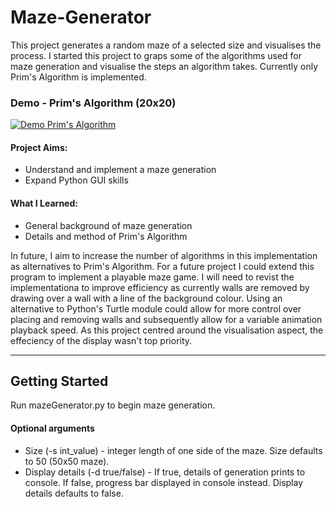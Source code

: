 # Maze-Generator
 
This project generates a random maze of a selected size and visualises the process. I started this project to graps some of the algorithms used for maze generation and visualise the steps an algorithm takes. Currently only Prim's Algorithm is implemented.

### Demo - Prim's Algorithm (20x20)

[![Demo Prim's Algorithm](https://media.giphy.com/media/S44bVOtLqbP49oyGPT/giphy.gif)](https://www.youtube.com/watch?v=lCfpZhXvS_Q)

#### Project Aims:
- Understand and implement a maze generation
- Expand Python GUI skills

#### What I Learned:
- General background of maze generation
- Details and method of Prim's Algorithm

In future, I aim to increase the number of algorithms in this implementation as alternatives to Prim's Algorithm. For a future project I could extend this program to implement a playable maze game. I will need to revist the implementationa to improve efficiency as currently walls are removed by drawing over a wall with a line of the background colour. Using an alternative to Python's Turtle module could allow for more control over placing and removing walls and subsequently allow for a variable animation playback speed. As this project centred around the visualisation aspect, the effeciency of the display wasn't top priority. 

-------------------------------------------------------

## Getting Started
Run mazeGenerator.py to begin maze generation.

#### Optional arguments
- Size (-s int_value) - integer length of one side of the maze. Size defaults to 50 (50x50 maze).  
- Display details (-d true/false) - If true, details of generation prints to console. If false, progress bar displayed in console instead. Display details defaults to false.
